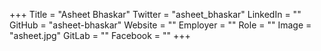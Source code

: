 +++
Title = "Asheet Bhaskar"
Twitter = "asheet_bhaskar"
LinkedIn = ""
GitHub = "asheet-bhaskar"
Website = ""
Employer = ""
Role = ""
Image = "asheet.jpg"
GitLab = ""
Facebook = ""
+++
